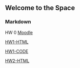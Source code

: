 ## Welcome to the Space



### Markdown
HW 0
[Moodle](https://moodle.boun.edu.tr/login/login.php)


[HW1-HTML](https://bu-ie-360.github.io/spring22-fatihsahin/HW1_MD.html)

[HW1-CODE](https://github.com/BU-IE-360/spring22-fatihsahin/blob/gh-pages/Only_code.Rmd)

[HW2-HTML](https://bu-ie-360.github.io/spring22-fatihsahin/HW2%2Chtml.html)
